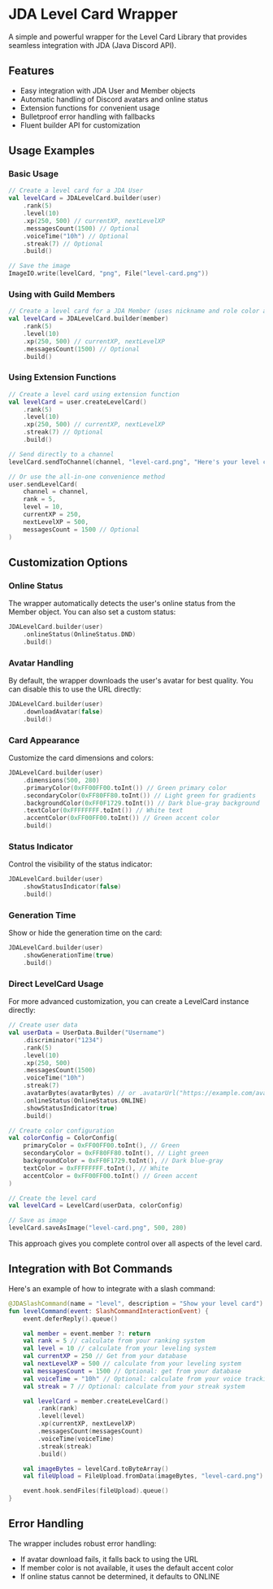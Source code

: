 # JDA Level Card Wrapper

A simple and powerful wrapper for the Level Card Library that provides seamless integration with JDA (Java Discord API).

## Features

- Easy integration with JDA User and Member objects
- Automatic handling of Discord avatars and online status
- Extension functions for convenient usage
- Bulletproof error handling with fallbacks
- Fluent builder API for customization

## Usage Examples

### Basic Usage

```kotlin
// Create a level card for a JDA User
val levelCard = JDALevelCard.builder(user)
    .rank(5)
    .level(10)
    .xp(250, 500) // currentXP, nextLevelXP
    .messagesCount(1500) // Optional
    .voiceTime("10h") // Optional
    .streak(7) // Optional
    .build()

// Save the image
ImageIO.write(levelCard, "png", File("level-card.png"))
```

### Using with Guild Members

```kotlin
// Create a level card for a JDA Member (uses nickname and role color automatically)
val levelCard = JDALevelCard.builder(member)
    .rank(5)
    .level(10)
    .xp(250, 500) // currentXP, nextLevelXP
    .messagesCount(1500) // Optional
    .build()
```

### Using Extension Functions

```kotlin
// Create a level card using extension function
val levelCard = user.createLevelCard()
    .rank(5)
    .level(10)
    .xp(250, 500) // currentXP, nextLevelXP
    .streak(7) // Optional
    .build()

// Send directly to a channel
levelCard.sendToChannel(channel, "level-card.png", "Here's your level card!")

// Or use the all-in-one convenience method
user.sendLevelCard(
    channel = channel,
    rank = 5,
    level = 10,
    currentXP = 250,
    nextLevelXP = 500,
    messagesCount = 1500 // Optional
)
```

## Customization Options

### Online Status

The wrapper automatically detects the user's online status from the Member object. You can also set a custom status:

```kotlin
JDALevelCard.builder(user)
    .onlineStatus(OnlineStatus.DND)
    .build()
```

### Avatar Handling

By default, the wrapper downloads the user's avatar for best quality. You can disable this to use the URL directly:

```kotlin
JDALevelCard.builder(user)
    .downloadAvatar(false)
    .build()
```

### Card Appearance

Customize the card dimensions and colors:

```kotlin
JDALevelCard.builder(user)
    .dimensions(500, 280)
    .primaryColor(0xFF00FF00.toInt()) // Green primary color
    .secondaryColor(0xFF80FF80.toInt()) // Light green for gradients
    .backgroundColor(0xFF0F1729.toInt()) // Dark blue-gray background
    .textColor(0xFFFFFFFF.toInt()) // White text
    .accentColor(0xFF00FF00.toInt()) // Green accent color
    .build()
```

### Status Indicator

Control the visibility of the status indicator:

```kotlin
JDALevelCard.builder(user)
    .showStatusIndicator(false)
    .build()
```

### Generation Time

Show or hide the generation time on the card:

```kotlin
JDALevelCard.builder(user)
    .showGenerationTime(true)
    .build()
```

### Direct LevelCard Usage

For more advanced customization, you can create a LevelCard instance directly:

```kotlin
// Create user data
val userData = UserData.Builder("Username")
    .discriminator("1234")
    .rank(5)
    .level(10)
    .xp(250, 500)
    .messagesCount(1500)
    .voiceTime("10h")
    .streak(7)
    .avatarBytes(avatarBytes) // or .avatarUrl("https://example.com/avatar.png")
    .onlineStatus(OnlineStatus.ONLINE)
    .showStatusIndicator(true)
    .build()

// Create color configuration
val colorConfig = ColorConfig(
    primaryColor = 0xFF00FF00.toInt(), // Green
    secondaryColor = 0xFF80FF80.toInt(), // Light green
    backgroundColor = 0xFF0F1729.toInt(), // Dark blue-gray
    textColor = 0xFFFFFFFF.toInt(), // White
    accentColor = 0xFF00FF00.toInt() // Green accent
)

// Create the level card
val levelCard = LevelCard(userData, colorConfig)

// Save as image
levelCard.saveAsImage("level-card.png", 500, 280)
```

This approach gives you complete control over all aspects of the level card.

## Integration with Bot Commands

Here's an example of how to integrate with a slash command:

```kotlin
@JDASlashCommand(name = "level", description = "Show your level card")
fun levelCommand(event: SlashCommandInteractionEvent) {
    event.deferReply().queue()

    val member = event.member ?: return
    val rank = 5 // calculate from your ranking system
    val level = 10 // calculate from your leveling system
    val currentXP = 250 // Get from your database
    val nextLevelXP = 500 // calculate from your leveling system
    val messagesCount = 1500 // Optional: get from your database
    val voiceTime = "10h" // Optional: calculate from your voice tracking
    val streak = 7 // Optional: calculate from your streak system

    val levelCard = member.createLevelCard()
        .rank(rank)
        .level(level)
        .xp(currentXP, nextLevelXP)
        .messagesCount(messagesCount)
        .voiceTime(voiceTime)
        .streak(streak)
        .build()

    val imageBytes = levelCard.toByteArray()
    val fileUpload = FileUpload.fromData(imageBytes, "level-card.png")

    event.hook.sendFiles(fileUpload).queue()
}
```

## Error Handling

The wrapper includes robust error handling:

- If avatar download fails, it falls back to using the URL
- If member color is not available, it uses the default accent color
- If online status cannot be determined, it defaults to ONLINE
